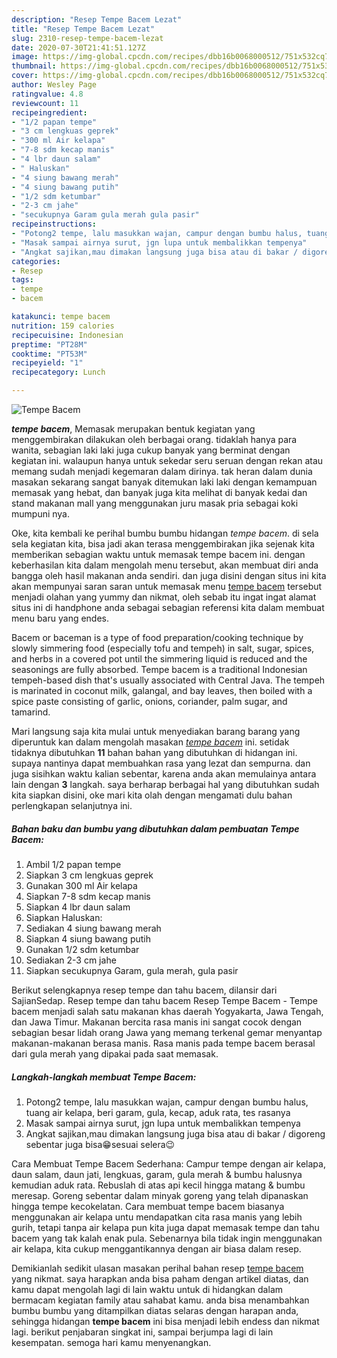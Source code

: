 ```yaml
---
description: "Resep Tempe Bacem Lezat"
title: "Resep Tempe Bacem Lezat"
slug: 2310-resep-tempe-bacem-lezat
date: 2020-07-30T21:41:51.127Z
image: https://img-global.cpcdn.com/recipes/dbb16b0068000512/751x532cq70/tempe-bacem-foto-resep-utama.jpg
thumbnail: https://img-global.cpcdn.com/recipes/dbb16b0068000512/751x532cq70/tempe-bacem-foto-resep-utama.jpg
cover: https://img-global.cpcdn.com/recipes/dbb16b0068000512/751x532cq70/tempe-bacem-foto-resep-utama.jpg
author: Wesley Page
ratingvalue: 4.8
reviewcount: 11
recipeingredient:
- "1/2 papan tempe"
- "3 cm lengkuas geprek"
- "300 ml Air kelapa"
- "7-8 sdm kecap manis"
- "4 lbr daun salam"
- " Haluskan"
- "4 siung bawang merah"
- "4 siung bawang putih"
- "1/2 sdm ketumbar"
- "2-3 cm jahe"
- "secukupnya Garam gula merah gula pasir"
recipeinstructions:
- "Potong2 tempe, lalu masukkan wajan, campur dengan bumbu halus, tuang air kelapa, beri garam, gula, kecap, aduk rata, tes rasanya"
- "Masak sampai airnya surut, jgn lupa untuk membalikkan tempenya"
- "Angkat sajikan,mau dimakan langsung juga bisa atau di bakar / digoreng sebentar juga bisa😁sesuai selera😉"
categories:
- Resep
tags:
- tempe
- bacem

katakunci: tempe bacem 
nutrition: 159 calories
recipecuisine: Indonesian
preptime: "PT28M"
cooktime: "PT53M"
recipeyield: "1"
recipecategory: Lunch

---
```



![Tempe Bacem](https://img-global.cpcdn.com/recipes/dbb16b0068000512/751x532cq70/tempe-bacem-foto-resep-utama.jpg)

<b><i>tempe bacem</i></b>, Memasak merupakan bentuk kegiatan yang menggembirakan dilakukan oleh berbagai orang. tidaklah hanya para wanita, sebagian laki laki juga cukup banyak yang berminat dengan kegiatan ini. walaupun hanya untuk sekedar seru seruan dengan rekan atau memang sudah menjadi kegemaran dalam dirinya. tak heran dalam dunia masakan sekarang sangat banyak ditemukan laki laki dengan kemampuan memasak yang hebat, dan banyak juga kita melihat di banyak kedai dan stand makanan mall yang menggunakan juru masak pria sebagai koki mumpuni nya.

Oke, kita kembali ke perihal bumbu bumbu hidangan <i>tempe bacem</i>. di sela sela kegiatan kita, bisa jadi akan terasa menggembirakan jika sejenak kita memberikan sebagian waktu untuk memasak tempe bacem ini. dengan keberhasilan kita dalam mengolah menu tersebut, akan membuat diri anda bangga oleh hasil makanan anda sendiri. dan juga disini dengan situs ini kita akan mempunyai saran saran untuk memasak menu <u>tempe bacem</u> tersebut menjadi olahan yang yummy dan nikmat, oleh sebab itu ingat ingat alamat situs ini di handphone anda sebagai sebagian referensi kita dalam membuat menu baru yang endes.

Bacem or baceman is a type of food preparation/cooking technique by slowly simmering food (especially tofu and tempeh) in salt, sugar, spices, and herbs in a covered pot until the simmering liquid is reduced and the seasonings are fully absorbed. Tempe bacem is a traditional Indonesian tempeh-based dish that&#39;s usually associated with Central Java. The tempeh is marinated in coconut milk, galangal, and bay leaves, then boiled with a spice paste consisting of garlic, onions, coriander, palm sugar, and tamarind.


Mari langsung saja kita mulai untuk menyediakan barang barang yang diperuntuk kan dalam mengolah masakan <u><i>tempe bacem</i></u> ini. setidak tidaknya dibutuhkan <b>11</b> bahan bahan yang dibutuhkan di hidangan ini. supaya nantinya dapat membuahkan rasa yang lezat dan sempurna. dan juga sisihkan waktu kalian sebentar, karena anda akan memulainya antara lain dengan <b>3</b> langkah. saya berharap berbagai hal yang dibutuhkan sudah kita siapkan disini, oke mari kita olah dengan mengamati dulu bahan perlengkapan selanjutnya ini.

<!--inarticleads1-->

##### Bahan baku dan bumbu yang dibutuhkan dalam pembuatan Tempe Bacem:

1. Ambil 1/2 papan tempe
1. Siapkan 3 cm lengkuas geprek
1. Gunakan 300 ml Air kelapa
1. Siapkan 7-8 sdm kecap manis
1. Siapkan 4 lbr daun salam
1. Siapkan  Haluskan:
1. Sediakan 4 siung bawang merah
1. Siapkan 4 siung bawang putih
1. Gunakan 1/2 sdm ketumbar
1. Sediakan 2-3 cm jahe
1. Siapkan secukupnya Garam, gula merah, gula pasir


Berikut selengkapnya resep tempe dan tahu bacem, dilansir dari SajianSedap. Resep tempe dan tahu bacem Resep Tempe Bacem - Tempe bacem menjadi salah satu makanan khas daerah Yogyakarta, Jawa Tengah, dan Jawa Timur. Makanan bercita rasa manis ini sangat cocok dengan sebagian besar lidah orang Jawa yang memang terkenal gemar menyantap makanan-makanan berasa manis. Rasa manis pada tempe bacem berasal dari gula merah yang dipakai pada saat memasak. 

<!--inarticleads2-->

##### Langkah-langkah membuat Tempe Bacem:

1. Potong2 tempe, lalu masukkan wajan, campur dengan bumbu halus, tuang air kelapa, beri garam, gula, kecap, aduk rata, tes rasanya
1. Masak sampai airnya surut, jgn lupa untuk membalikkan tempenya
1. Angkat sajikan,mau dimakan langsung juga bisa atau di bakar / digoreng sebentar juga bisa😁sesuai selera😉


Cara Membuat Tempe Bacem Sederhana: Campur tempe dengan air kelapa, daun salam, daun jati, lengkuas, garam, gula merah &amp; bumbu halusnya kemudian aduk rata. Rebuslah di atas api kecil hingga matang &amp; bumbu meresap. Goreng sebentar dalam minyak goreng yang telah dipanaskan hingga tempe kecokelatan. Cara membuat tempe bacem biasanya menggunakan air kelapa untu mendapatkan cita rasa manis yang lebih gurih, tetapi tanpa air kelapa pun kita juga dapat memasak tempe dan tahu bacem yang tak kalah enak pula. Sebenarnya bila tidak ingin menggunakan air kelapa, kita cukup menggantikannya dengan air biasa dalam resep. 

Demikianlah sedikit ulasan masakan perihal bahan resep <u>tempe bacem</u> yang nikmat. saya harapkan anda bisa paham dengan artikel diatas, dan kamu dapat mengolah lagi di lain waktu untuk di hidangkan dalam bermacam kegiatan family atau sahabat kamu. anda bisa menambahkan bumbu bumbu yang ditampilkan diatas selaras dengan harapan anda, sehingga hidangan <b>tempe bacem</b> ini bisa menjadi lebih endess dan nikmat lagi. berikut penjabaran singkat ini, sampai berjumpa lagi di lain kesempatan. semoga hari kamu menyenangkan.

